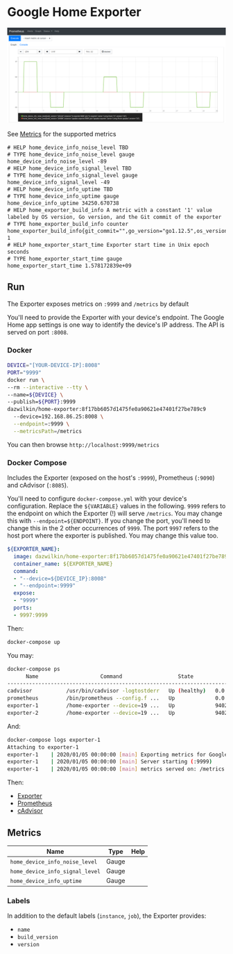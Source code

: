 # Google Home Exporter

![Noise Level Graph](./noiselevel.png)

See [Metrics](#metrics) for the supported metrics

```
# HELP home_device_info_noise_level TBD
# TYPE home_device_info_noise_level gauge
home_device_info_noise_level -89
# HELP home_device_info_signal_level TBD
# TYPE home_device_info_signal_level gauge
home_device_info_signal_level -49
# HELP home_device_info_uptime TBD
# TYPE home_device_info_uptime gauge
home_device_info_uptime 34250.670738
# HELP home_exporter_build_info A metric with a constant '1' value labeled by OS version, Go version, and the Git commit of the exporter
# TYPE home_exporter_build_info counter
home_exporter_build_info{git_commit="",go_version="go1.12.5",os_version=""} 1
# HELP home_exporter_start_time Exporter start time in Unix epoch seconds
# TYPE home_exporter_start_time gauge
home_exporter_start_time 1.578172839e+09
```

## Run

The Exporter exposes metrics on `:9999` and `/metrics` by default

You'll need to provide the Exporter with your device's endpoint. The Google Home app settings is one way to identify the device's IP address. The API is served on port `:8008`.

### Docker

```bash
DEVICE="[YOUR-DEVICE-IP]:8008"
PORT="9999"
docker run \
--rm --interactive --tty \
--name=${DEVICE} \
--publish=${PORT}:9999
dazwilkin/home-exporter:8f17bb6057d1475fe0a90621e47401f27be789c9
  --device=192.168.86.25:8008 \
  --endpoint=:9999 \
  --metricsPath=/metrics
```

You can then browse `http://localhost:9999/metrics`

### Docker Compose

Includes the Exporter (exposed on the host's `:9999`), Prometheus (`:9090`) and cAdvisor (`:8085`).

You'll need to configure `docker-compose.yml` with your device's configuration. Replace the `${VARIABLE}` values in the following. `9999` refers to the endpoint on which the Exporter (!) will serve `/metrics`. You may change this with `--endpoint=${ENDPOINT}`. If you change the port, you'll need to change this in the 2 other occurrences of `9999`. The port `9997` refers to the host port where the exporter is published. You may change this value too.

```YAML
${EXPORTER_NAME}:
  image: dazwilkin/home-exporter:8f17bb6057d1475fe0a90621e47401f27be789c9
  container_name: ${EXPORTER_NAME}
  command:
  - "--device=${DEVICE_IP}:8008"
  - "--endpoint=:9999"
  expose:
  - "9999"
  ports:
  - 9997:9999
```

Then:

```bash
docker-compose up
```

You may:

```bash
docker-compose ps
      Name                    Command                  State                    Ports              
---------------------------------------------------------------------------------------------------
cadvisor           /usr/bin/cadvisor -logtostderr   Up (healthy)   0.0.0.0:8085->8080/tcp          
prometheus         /bin/prometheus --config.f ...   Up             0.0.0.0:9090->9090/tcp          
exporter-1         /home-exporter --device=19 ...   Up             9402/tcp, 0.0.0.0:9998->9999/tcp
exporter-2         /home-exporter --device=19 ...   Up             9402/tcp, 0.0.0.0:9997->9999/tcp
```

And:

```bash
docker-compose logs exporter-1
Attaching to exporter-1
exporter-1    | 2020/01/05 00:00:00 [main] Exporting metrics for Google Home device (192.168.1.24:8008)
exporter-1    | 2020/01/05 00:00:00 [main] Server starting (:9999)
exporter-1    | 2020/01/05 00:00:00 [main] metrics served on: /metrics
```

Then:

+ [Exporter](http://localhost:9999)
+ [Prometheus](http://localhost:9090)
+ [cAdvisor](http://localhost:8085)

## Metrics

| Name | Type | Help
| ---- | ---- | ----
| `home_device_info_noise_level`  | Gauge |
| `home_device_info_signal_level` | Gauge |
| `home_device_info_uptime`       | Gauge |

### Labels

In addition to the default labels (`instance`, `job`), the Exporter provides:

+ `name`
+ `build_version`
+ `version`
